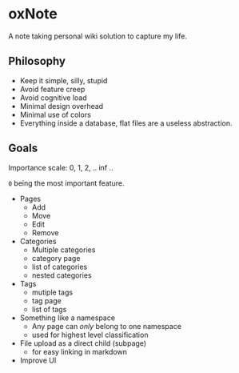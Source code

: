 # oxNote

A note taking personal wiki solution to capture my life.

## Philosophy

- Keep it simple, silly, stupid
- Avoid feature creep
- Avoid cognitive load
- Minimal design overhead
- Minimal use of colors
- Everything inside a database, flat files are a useless
  abstraction.

## Goals

Importance scale: 0, 1, 2, .. inf .. 

`0` being the most important feature.

* Pages
    - Add
    - Move
    - Edit
    - Remove
* Categories
    - Multiple categories
    - category page
    - list of categories
    - nested categories
* Tags
    - mutiple tags
    - tag page
    - list of tags
* Something like a namespace
    - Any page can *only* belong to one namespace
    - used for highest level classification
* File upload as a direct child (subpage)
    - for easy linking in markdown
* Improve UI

